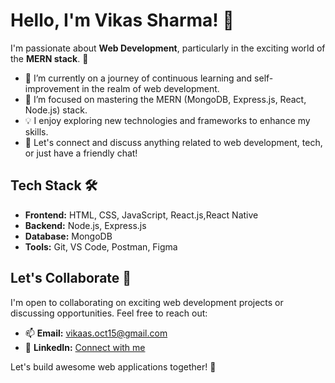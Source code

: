 # Hello, I'm Vikas Sharma! 👋

I'm passionate about **Web Development**, particularly in the exciting world of the **MERN stack**. 🚀

- 🔭 I’m currently on a journey of continuous learning and self-improvement in the realm of web development.
- 🌱 I’m focused on mastering the MERN (MongoDB, Express.js, React, Node.js) stack.
- 💡 I enjoy exploring new technologies and frameworks to enhance my skills.
- 💬 Let's connect and discuss anything related to web development, tech, or just have a friendly chat!

## Tech Stack 🛠️

- **Frontend:** HTML, CSS, JavaScript, React.js,React Native
- **Backend:** Node.js, Express.js
- **Database:** MongoDB
- **Tools:** Git, VS Code, Postman, Figma

## Let's Collaborate 🤝

I'm open to collaborating on exciting web development projects or discussing opportunities. Feel free to reach out:

- 📫 **Email:** vikaas.oct15@gmail.com
- 🔗 **LinkedIn:** [Connect with me](your-linkedin-profile-link)

Let's build awesome web applications together! 🚀

